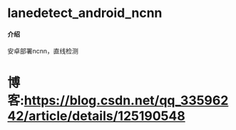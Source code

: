 # lanedetect_android_ncnn

#### 介绍
安卓部署ncnn，直线检测


# 博客:https://blog.csdn.net/qq_33596242/article/details/125190548
